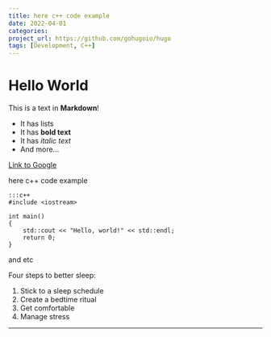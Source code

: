 ```yaml
---
title: here c++ code example
date: 2022-04-01
categories:
project_url: https://github.com/gohugoio/hugo
tags: [Development, C++]
---
```

# Hello World

This is a text in **Markdown**!

- It has lists
- It has **bold text**
- It has *italic text*
- And more...

[Link to Google](https://www.google.com)
	
here c++ code example
	
	:::c++
	#include <iostream>

	int main()
	{
		std::cout << "Hello, world!" << std::endl;
		return 0;
	}
	
and etc

Four steps to better sleep:

1. Stick to a sleep schedule
2. Create a bedtime ritual
3. Get comfortable
4. Manage stress

***